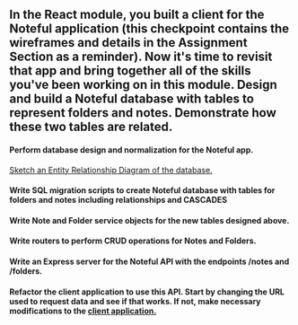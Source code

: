 ## In the React module, you built a client for the Noteful application (this checkpoint contains the wireframes and details in the Assignment Section as a reminder). Now it's time to revisit that app and bring together all of the skills you've been working on in this module. Design and build a Noteful database with tables to represent folders and notes. Demonstrate how these two tables are related.

#### Perform database design and normalization for the Noteful app. 
[Sketch an Entity Relationship Diagram of the database.](https://drive.google.com/file/d/1nj1XSGxGMP_s_AG2DCCGuCYEU_m2zbrc/view?usp=sharing)

#### Write SQL migration scripts to create Noteful database with tables for folders and notes including relationships and CASCADES

#### Write Note and Folder service objects for the new tables designed above.

#### Write routers to perform CRUD operations for Notes and Folders.

#### Write an Express server for the Noteful API with the endpoints /notes and /folders.

#### Refactor the client application to use this API. Start by changing the URL used to request data and see if that works. If not, make necessary modifications to the [client application.](https://github.com/ChandaHubbard/Noteful-React-Client)
